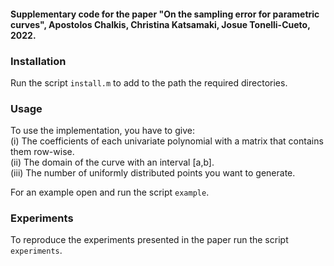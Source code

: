 #### Supplementary code for the paper "On the sampling error for parametric curves", Apostolos Chalkis, Christina Katsamaki, Josue Tonelli-Cueto, 2022.

### Installation

Run the script `install.m` to add to the path the required directories.

### Usage

To use the implementation, you have to give:  
(i) The coefficients of each univariate polynomial with a matrix that contains them row-wise.  
(ii) The domain of the curve with an interval [a,b].  
(iii) The number of uniformly distributed points you want to generate.  

For an example open and run the script `example`.

### Experiments

To reproduce the experiments presented in the paper run the script `experiments`.  

